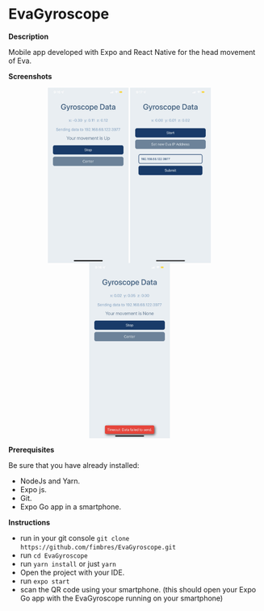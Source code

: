 # EvaGyroscope

**Description**

Mobile app developed with Expo and React Native for the head movement of Eva.

**Screenshots**

<p align="center">
    <img src="./screenshots/img1.jpeg" alt="The app is working" width="160" style="vertical-align:middle;">
    <img src="./screenshots/img2.jpeg" alt="Setting a new IP address for eva" width="160" style="margin-right:25px; vertical-align:middle;">
    <img src="./screenshots/img3.jpeg" alt="App when error has ocurred" width="160" style="margin-right:25px; vertical-align:middle;">
</p>

**Prerequisites**

Be sure that you have already installed:
- NodeJs and Yarn.
- Expo js.
- Git.
- Expo Go app in a smartphone.

**Instructions**

- run in your git console `git clone https://github.com/fimbres/EvaGyroscope.git`
- run `cd EvaGyroscope`
- run  `yarn install` or just `yarn`
- Open the project with your IDE.
- run `expo start`
- scan the QR code using your smartphone. (this should open your Expo Go app with the EvaGyroscope running on your smartphone)
